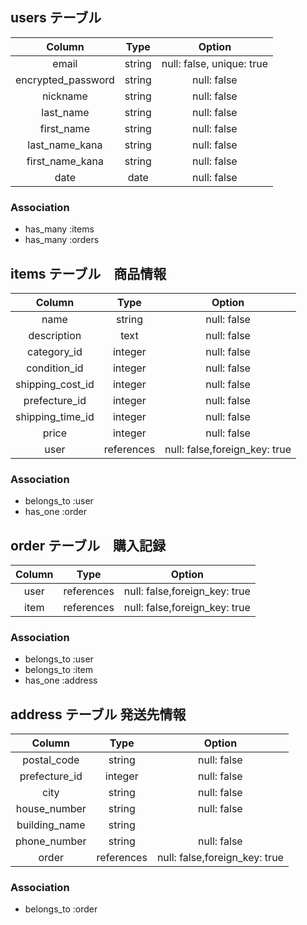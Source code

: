 ## users テーブル

| Column              | Type        | Option       |
|:-------------------:|:-----------:|:------------:|
| email               | string      | null: false, unique: true|
| encrypted_password  | string      | null: false  |
| nickname            | string      | null: false  |
| last_name           | string      | null: false  |
| first_name          | string      | null: false  |
| last_name_kana      | string      | null: false  |
| first_name_kana     | string      | null: false  |
| date                | date        | null: false  |

### Association 
- has_many :items
- has_many :orders


## items テーブル　商品情報

| Column              | Type        | Option       |
|:-------------------:|:-----------:|:------------:|
| name                | string      | null: false  |
| description         | text        | null: false  |
| category_id         | integer     | null: false  |
| condition_id        | integer     | null: false  |
| shipping_cost_id    | integer     | null: false  |
| prefecture_id       | integer     | null: false  |
| shipping_time_id    | integer     | null: false  |
| price               | integer     | null: false  |
| user                | references	| null: false,foreign_key: true  |
 

### Association 
- belongs_to :user
- has_one :order


## order テーブル　購入記録

| Column              | Type        | Option       |
|:-------------------:|:-----------:|:------------:|
| user                | references	| null: false,foreign_key: true  |
| item                | references	| null: false,foreign_key: true  |


### Association 
- belongs_to :user
- belongs_to :item
- has_one :address


## address テーブル 発送先情報

| Column              | Type        | Option       |
|:-------------------:|:-----------:|:------------:|
| postal_code         | string      | null: false  |
| prefecture_id       | integer     | null: false  |
| city                | string      | null: false  |
| house_number        | string      | null: false  |
| building_name       | string      |              |
| phone_number        | string      | null: false  |
| order               | references	| null: false,foreign_key: true  |

### Association 
- belongs_to :order